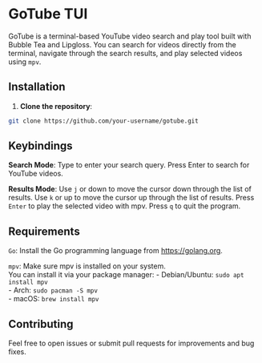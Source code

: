 # GoTube TUI

GoTube is a terminal-based YouTube video search and play tool built with Bubble
Tea and Lipgloss. You can search for videos directly from the terminal, navigate
through the search results, and play selected videos using `mpv`.

## Installation

1. **Clone the repository**:

```bash
git clone https://github.com/your-username/gotube.git
```

## Keybindings

**Search Mode**:
    Type to enter your search query.
    Press Enter to search for YouTube videos.

**Results Mode**:
    Use `j` or down to move the cursor down through the list of results.
    Use `k` or up to move the cursor up through the list of results.
    Press `Enter` to play the selected video with mpv.
    Press `q` to quit the program.

## Requirements

`Go`: Install the Go programming language from https://golang.org.

`mpv`: Make sure mpv is installed on your system.  
    You can install it via your package manager:
        - Debian/Ubuntu: `sudo apt install mpv`  
        - Arch: `sudo pacman -S mpv`  
        - macOS: `brew install mpv`  

## Contributing

Feel free to open issues or submit pull requests for improvements and bug fixes.

